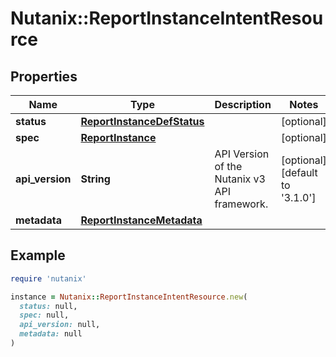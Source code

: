 # Nutanix::ReportInstanceIntentResource

## Properties

| Name | Type | Description | Notes |
| ---- | ---- | ----------- | ----- |
| **status** | [**ReportInstanceDefStatus**](ReportInstanceDefStatus.md) |  | [optional] |
| **spec** | [**ReportInstance**](ReportInstance.md) |  | [optional] |
| **api_version** | **String** | API Version of the Nutanix v3 API framework. | [optional][default to &#39;3.1.0&#39;] |
| **metadata** | [**ReportInstanceMetadata**](ReportInstanceMetadata.md) |  |  |

## Example

```ruby
require 'nutanix'

instance = Nutanix::ReportInstanceIntentResource.new(
  status: null,
  spec: null,
  api_version: null,
  metadata: null
)
```

